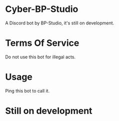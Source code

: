 # Cyber-BP-Studio
A Discord bot by BP-Studio, it's still on development.

# Terms Of Service
Do not use this bot for illegal acts.

# Usage
Ping this bot to call it.

# Still on development
